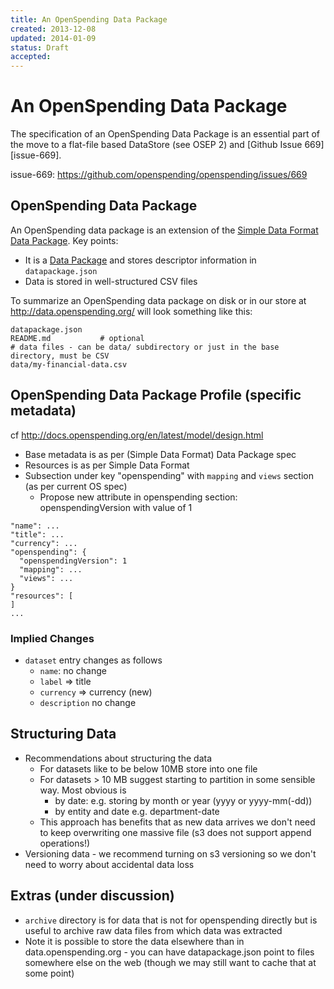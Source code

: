 ```yaml
---
title: An OpenSpending Data Package
created: 2013-12-08
updated: 2014-01-09
status: Draft
accepted:
---
```


# An OpenSpending Data Package

The specification of an OpenSpending Data Package is an essential part of the
move to a flat-file based DataStore (see OSEP 2) and [Github Issue
669][issue-669].

issue-669: https://github.com/openspending/openspending/issues/669

## OpenSpending Data Package

An OpenSpending data package is an extension of the [Simple Data Format Data
Package][sdf]. Key points:

* It is a [Data Package][dp] and stores descriptor information in `datapackage.json`
* Data is stored in well-structured CSV files

[sdf]: http://dataprotocols.org/simple-data-format/
[dp]: http://dataprotocols.org/data-packages/

To summarize an OpenSpending data package on disk or in our store at
http://data.openspending.org/ will look something like this:

```
datapackage.json
README.md           # optional
# data files - can be data/ subdirectory or just in the base directory, must be CSV
data/my-financial-data.csv
```

## OpenSpending Data Package Profile (specific metadata)

cf http://docs.openspending.org/en/latest/model/design.html

* Base metadata is as per (Simple Data Format) Data Package spec
* Resources is as per Simple Data Format 
* Subsection under key "openspending" with `mapping` and `views` section (as per current OS spec)
  * Propose new attribute in openspending section: openspendingVersion with value of 1

```
"name": ...
"title": ...
"currency": ...
"openspending": {
  "openspendingVersion": 1
  "mapping": ...
  "views": ...
}
"resources": [
]
...
```

### Implied Changes

* `dataset` entry changes as follows
  * `name`: no change
  *  `label` => title
  * `currency` => currency (new)
  * `description` no change

## Structuring Data

* Recommendations about structuring the data
  * For datasets like to be below 10MB store into one file
  * For datasets > 10 MB suggest starting to partition in some sensible way.
    Most obvious is
    * by date: e.g. storing by month or year (yyyy or yyyy-mm(-dd))
    * by entity and date e.g. department-date
  * This approach has benefits that as new data arrives we don't need to keep
    overwriting one massive file (s3 does not support append operations!)
* Versioning data - we recommend turning on s3 versioning so we don't need to
  worry about accidental data loss

## Extras (under discussion)

* `archive` directory is for data that is not for openspending directly but is
  useful to archive raw data files from which data was extracted 
* Note it is possible to store the data elsewhere than in data.openspending.org -
  you can have datapackage.json point to files somewhere else on the web
    (though we may still want to cache that at some point)

